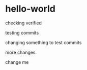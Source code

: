 # hello-world
checking verified 

testing commits

changing something to test commits

more changes

change me